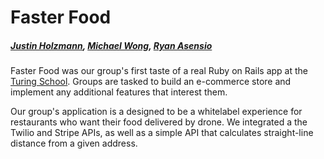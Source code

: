 # Faster Food

##### [Justin Holzmann](#), [Michael Wong](#), [Ryan Asensio](https://github.com/rasensio1)

Faster Food was our group's first taste of a real Ruby on Rails app at the [Turing School](http://turing.io). Groups are tasked to build an e-commerce store and implement any additional features that interest them.

Our group's application is a designed to be a whitelabel experience for restaurants who want their food delivered by drone. We integrated a the Twilio and Stripe APIs, as well as a simple API that calculates straight-line distance from a given address.
